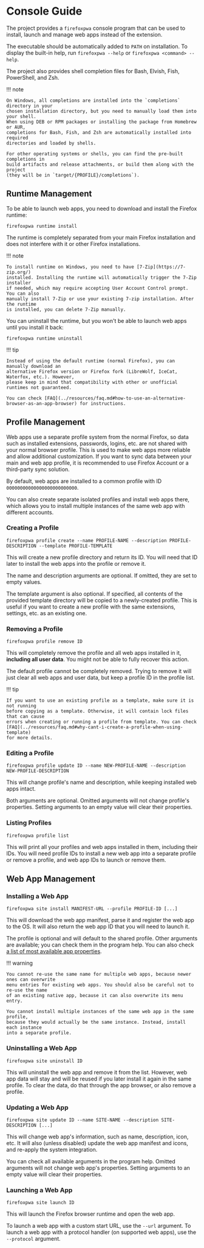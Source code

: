 # Console Guide

The project provides a `firefoxpwa` console program that can be used to install, launch
and manage web apps instead of the extension.

The executable should be automatically added to `PATH` on installation. To display the
built-in help, run `firefoxpwa --help` or `firefoxpwa <command> --help`.

The project also provides shell completion files for Bash, Elvish, Fish, PowerShell, and Zsh.

!!! note

    On Windows, all completions are installed into the `completions` directory in your
    chosen installation directory, but you need to manually load them into your shell.
    When using DEB or RPM packages or installing the package from Homebrew or AUR,
    completions for Bash, Fish, and Zsh are automatically installed into required
    directories and loaded by shells.

    For other operating systems or shells, you can find the pre-built completions in
    build artifacts and release attachments, or build them along with the project
    (they will be in `target/{PROFILE}/completions`).

## Runtime Management

To be able to launch web apps, you need to download and install the Firefox runtime:

```shell
firefoxpwa runtime install
```

The runtime is completely separated from your main Firefox installation and does not
interfere with it or other Firefox installations.

!!! note

    To install runtime on Windows, you need to have [7-Zip](https://7-zip.org/)
    installed. Installing the runtime will automatically trigger the 7-Zip installer
    if needed, which may require accepting User Account Control prompt. You can also
    manually install 7-Zip or use your existing 7-zip installation. After the runtime
    is installed, you can delete 7-Zip manually.

You can uninstall the runtime, but you won't be able to launch web apps until you install it back:

```shell
firefoxpwa runtime uninstall
```

!!! tip

    Instead of using the default runtime (normal Firefox), you can manually download an
    alternative Firefox version or Firefox fork (LibreWolf, IceCat, Waterfox, etc.). However,
    please keep in mind that compatibility with other or unofficial runtimes not guaranteed.

    You can check [FAQ](../resources/faq.md#how-to-use-an-alternative-browser-as-an-app-browser) for instructions.

## Profile Management

Web apps use a separate profile system from the normal Firefox, so data such as installed
extensions, passwords, logins, etc. are not shared with your normal browser profile. This
is used to make web apps more reliable and allow additional customization. If you want to
sync data between your main and web app profile, it is recommended to use Firefox Account
or a third-party sync solution.

By default, web apps are installed to a common profile with ID `00000000000000000000000000`.

You can also create separate isolated profiles and install web apps there, which allows
you to install multiple instances of the same web app with different accounts.

### Creating a Profile

```shell
firefoxpwa profile create --name PROFILE-NAME --description PROFILE-DESCRIPTION --template PROFILE-TEMPLATE
```

This will create a new profile directory and return its ID. You will need that ID later
to install the web apps into the profile or remove it.

The name and description arguments are optional. If omitted, they are set to empty values.

The template argument is also optional. If specified, all contents of the provided
template directory will be copied to a newly-created profile. This is useful if you want
to create a new profile with the same extensions, settings, etc. as an existing one.

### Removing a Profile

```shell
firefoxpwa profile remove ID
```

This will completely remove the profile and all web apps installed in it, **including all
user data**. You might not be able to fully recover this action.

The default profile cannot be completely removed. Trying to remove it will just clear all
web apps and user data, but keep a profile ID in the profile list.

!!! tip

    If you want to use an existing profile as a template, make sure it is not running
    before copying as a template. Otherwise, it will contain lock files that can cause
    errors when creating or running a profile from template. You can check [FAQ](../resources/faq.md#why-cant-i-create-a-profile-when-using-template)
    for more details.

### Editing a Profile

```shell
firefoxpwa profile update ID --name NEW-PROFILE-NAME --description NEW-PROFILE-DESCRIPTION
```

This will change profile's name and description, while keeping installed web apps intact.

Both arguments are optional. Omitted arguments will not change profile's properties.
Setting arguments to an empty value will clear their properties.

### Listing Profiles

```shell
firefoxpwa profile list
```

This will print all your profiles and web apps installed in them, including their IDs.
You will need profile IDs to install a new web app into a separate profile or remove a
profile, and web app IDs to launch or remove them.

## Web App Management

### Installing a Web App

```shell
firefoxpwa site install MANIFEST-URL --profile PROFILE-ID [...]
```

This will download the web app manifest, parse it and register the web app to the OS. It
will also return the web app ID that you will need to launch it.

The profile is optional and will default to the shared profile. Other arguments are
available; you can check them in the program help. You can also check [a list of most
available app properties](../resources/web-app-properties.md).

!!! warning

    You cannot re-use the same name for multiple web apps, because newer ones can overwrite
    menu entries for existing web apps. You should also be careful not to re-use the name
    of an existing native app, because it can also overwrite its menu entry.

    You cannot install multiple instances of the same web app in the same profile,
    because they would actually be the same instance. Instead, install each instance
    into a separate profile.

### Uninstalling a Web App

```shell
firefoxpwa site uninstall ID
```

This will uninstall the web app and remove it from the list. However, web app data will
stay and will be reused if you later install it again in the same profile. To clear the
data, do that through the app browser, or also remove a profile.

### Updating a Web App

```shell
firefoxpwa site update ID --name SITE-NAME --description SITE-DESCRIPTION [...]
```

This will change web app's information, such as name, description, icon, etc. It will
also (unless disabled) update the web app manifest and icons, and re-apply the system
integration.

You can check all available arguments in the program help. Omitted arguments will not
change web app's properties. Setting arguments to an empty value will clear their properties.

### Launching a Web App

```shell
firefoxpwa site launch ID
```

This will launch the Firefox browser runtime and open the web app.

To launch a web app with a custom start URL, use the `--url` argument. To launch a web app
with a protocol handler (on supported web apps), use the `--protocol` argument.
